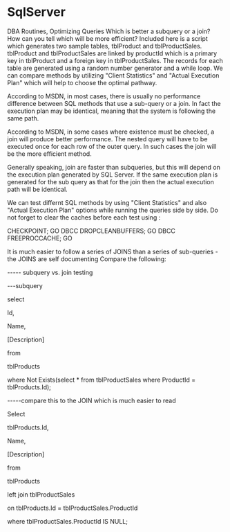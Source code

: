 # SqlServer
DBA Routines, Optimizing Queries
Which is better a subquery or a join? How can you tell which will be more efficient?
Included here is a script which generates two sample tables, tblProduct and tblProductSales. tblProduct and tblProductSales are linked by  productId which is a primary key in tblProduct and a foreign key in tblProductSales.
The records for each table are generated using a random number generator and a while loop. 
We can compare methods by utilizing "Client Statistics" and "Actual Execution Plan" which will help to choose the optimal pathway.

According to MSDN, in most cases, there is usually no performance difference between SQL methods that use a sub-query or a join.
In fact the execution plan may be identical, meaning that the system is following the same path.

According to MSDN, in some cases where existence must be checked, a join will produce better performance.
The nested query will have to be executed once for each row of the outer query. 
In such cases the join will be the more efficient method.

Generally speaking, join are faster than subqueries, but this will depend on the execution plan generated by SQL Server.
If the same execution plan is generated for the sub query as that for the join then the actual execution path will be identical.

We can test differnt SQL methods by using "Client Statistics" and also "Actual Execution Plan" options while running the queries side by side.
Do not forget to clear the caches before each test using :

CHECKPOINT;
GO
DBCC DROPCLEANBUFFERS; 
GO
DBCC FREEPROCCACHE; 
GO

It is much easier to follow a series of JOINS than a series of sub-queries - the JOINS are self documenting
Compare the following:


----- subquery vs. join testing

---subquery

select

Id,

Name,

[Description]

from

tblProducts

where Not Exists(select * from tblProductSales where ProductId = tblProducts.Id);


-----compare this to the JOIN which is much easier to read

Select

tblProducts.Id,

Name,

[Description] 

from

tblProducts

left join tblProductSales

on tblProducts.Id = tblProductSales.ProductId

where tblProductSales.ProductId IS NULL;


